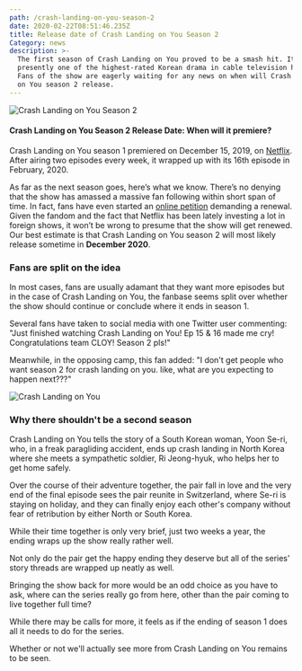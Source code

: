```yaml
---
path: /crash-landing-on-you-season-2
date: 2020-02-22T08:51:46.235Z
title: Release date of Crash Landing on You Season 2
Category: news
description: >-
  The first season of Crash Landing on You proved to be a smash hit. It is
  presently one of the highest-rated Korean drama in cable television history.
  Fans of the show are eagerly waiting for any news on when will Crash Landing
  on You season 2 release.
---
```


![Crash Landing on You Season 2](./assets/960x0.png "Crash Landing on You Season 2")

#### Crash Landing on You Season 2 Release Date: When will it premiere?

Crash Landing on You season 1 premiered on December 15, 2019, on [Netflix](https://www.netflix.com/title/81159258). After airing two episodes every week, it wrapped up with its 16th episode in February, 2020.

As far as the next season goes, here’s what we know. There’s no denying that the show has amassed a massive fan following within short span of time. In fact, fans have even started an [online petition](https://www.gopetition.com/petitions/extend-crash-landing-on-you-because-it-has-united-the-world.html) demanding a renewal. Given the fandom and the fact that Netflix has been lately investing a lot in foreign shows, it won’t be wrong to presume that the show will get renewed. Our best estimate is that Crash Landing on You season 2 will most likely release sometime in **December 2020**.

### Fans are split on the idea

In most cases, fans are usually adamant that they want more episodes but in the case of Crash Landing on You, the fanbase seems split over whether the show should continue or conclude where it ends in season 1.

Several fans have taken to social media with one Twitter user commenting: "Just finished watching Crash Landing on You! Ep 15 & 16 made me cry! Congratulations team CLOY! Season 2 pls!"

Meanwhile, in the opposing camp, this fan added: "I don't get people who want season 2 for crash landing on you. like, what are you expecting to happen next???"

![Crash Landing on You](./assets/skorea-nkorea-diplomacy-television-050342.jpg "Crash Landing on You")

### Why there shouldn't be a second season

Crash Landing on You tells the story of a South Korean woman, Yoon Se-ri, who, in a freak paragliding accident, ends up crash landing in North Korea where she meets a sympathetic soldier, Ri Jeong-hyuk, who helps her to get home safely.

Over the course of their adventure together, the pair fall in love and the very end of the final episode sees the pair reunite in Switzerland, where Se-ri is staying on holiday, and they can finally enjoy each other's company without fear of retribution by either North or South Korea.

While their time together is only very brief, just two weeks a year, the ending wraps up the show really rather well.

Not only do the pair get the happy ending they deserve but all of the series' story threads are wrapped up neatly as well.

Bringing the show back for more would be an odd choice as you have to ask, where can the series really go from here, other than the pair coming to live together full time?

While there may be calls for more, it feels as if the ending of season 1 does all it needs to do for the series.

Whether or not we'll actually see more from Crash Landing on You remains to be seen.
